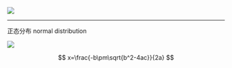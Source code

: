 <img src="http://chart.googleapis.com/chart?cht=tx&chl= x=\mathit{} \textrm{C}_{n}^{k}{q}^{k}{(1-q)}^{(n-k)} " style="border:none;">

------
正态分布 normal distribution

<img src="http://chart.googleapis.com/chart?cht=tx&chl= N(x_i,\mu,\sigma^2)=\mathit{} \frac{1}{\sqrt{2\pi\sigma^{2} } } e^{-\frac{1}{2} \frac{(x-\mu)^2}{\sigma^2} }" style="border:none;">

<script type="text/javascript" src="http://cdn.mathjax.org/mathjax/latest/MathJax.js?config=default"></script>

$$ x=\frac{-b\pm\sqrt{b^2-4ac}}{2a} $$

